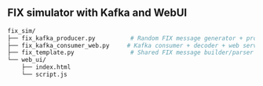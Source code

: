 ## FIX simulator with Kafka and WebUI

```bash
fix_sim/
├── fix_kafka_producer.py          # Random FIX message generator + producer
├── fix_kafka_consumer_web.py     # Kafka consumer + decoder + web server
├── fix_template.py                # Shared FIX message builder/parser
└── web_ui/
    ├── index.html
    └── script.js

```
